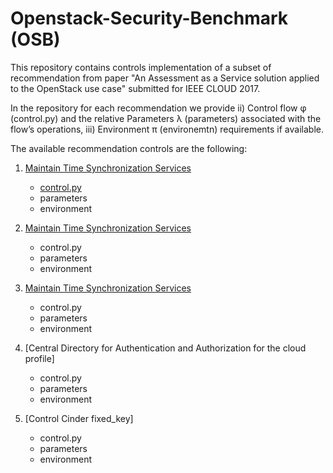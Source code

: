 # Openstack-Security-Benchmark (OSB)

 This repository contains controls implementation of a subset of recommendation from paper "An Assessment as a Service solution applied to the OpenStack use case" submitted for IEEE CLOUD 2017.

 In the repository for each recommendation we provide ii) Control flow φ (control.py) and the relative Parameters λ (parameters) associated with the flow’s operations, iii) Environment π (environemtn) requirements if available.

 The available recommendation controls are the following:

 1. [Maintain Time Synchronization Services]
 	- [control.py](https://github.com/SESARLab/openstack-security-benchmark/blob/master/Maintain%20Time%20Synchronization%20Services/control.py)
 	- parameters
 	- environment

 2. [Maintain Time Synchronization Services]
 	- control.py
 	- parameters
 	- environment

 3. [Maintain Time Synchronization Services]
 	- control.py
 	- parameters
 	- environment

 4. [Central Directory for Authentication and Authorization for the cloud profile]
 	- control.py
 	- parameters
 	- environment

 5. [Control Cinder fixed_key]
 	- control.py
 	- parameters
 	- environment



 [Maintain Time Synchronization Services]:https://github.com/SESARLab/openstack-security-benchmark/tree/master/Maintain%20Time%20Synchronization%20Services	